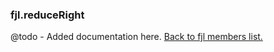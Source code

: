 ### fjl.reduceRight
@todo - Added documentation here.
[Back to fjl members list.](#fjl-members-list)
